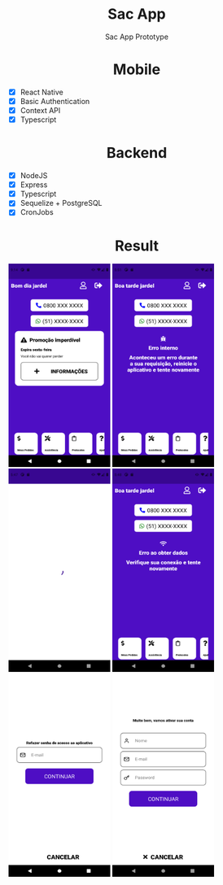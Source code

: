 <h1 align="center">Sac App</h1>

<p align="center">Sac App Prototype</a></p>

<h1 align="center">Mobile</h1>

- [x] React Native
- [x] Basic Authentication
- [x] Context API
- [x] Typescript

<h1 align="center">Backend</h1>

- [x] NodeJS
- [x] Express
- [x] Typescript
- [x] Sequelize + PostgreSQL
- [x] CronJobs

<h1 align="center">Result</h1>

<p float="left">
<img src="https://github.com/jackanakin/sacapp/blob/main/screenshots/HomeScreen.png" data-canonical-src="https://github.com/jackanakin/sacapp/blob/main/screenshots/HomeScreen.png" width="200" height="400" />
<img src="https://github.com/jackanakin/sacapp/blob/main/screenshots/HomeScreenApiError.png" data-canonical-src="https://github.com/jackanakin/sacapp/blob/main/screenshots/HomeScreenApiError.png" width="200" height="400" />
<img src="https://github.com/jackanakin/sacapp/blob/main/screenshots/HomeScreenLoading.png" data-canonical-src="https://github.com/jackanakin/sacapp/blob/main/screenshots/HomeScreenLoading.png" width="200" height="400" />
<img src="https://github.com/jackanakin/sacapp/blob/main/screenshots/HomeScreenNetworkError.png" data-canonical-src="https://github.com/jackanakin/sacapp/blob/main/screenshots/HomeScreenNetworkError.png" width="200" height="400" />
<img src="https://github.com/jackanakin/sacapp/blob/main/screenshots/ResetPasswordScreen.png" data-canonical-src="https://github.com/jackanakin/sacapp/blob/main/screenshots/ResetPasswordScreen.png" width="200" height="400" />
<img src="https://github.com/jackanakin/sacapp/blob/main/screenshots/SignUpScreen.png" data-canonical-src="https://github.com/jackanakin/sacapp/blob/main/screenshots/SignUpScreen.png" width="200" height="400" />
</p>
